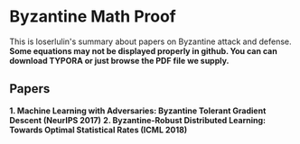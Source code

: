 # Byzantine Math Proof
This is loserlulin's summary about papers on Byzantine attack and defense.
**Some equations may not be displayed properly in github. You can can download TYPORA or just browse the PDF file we supply.**

## Papers
**1. Machine Learning with Adversaries: Byzantine Tolerant Gradient Descent (NeurIPS 2017)**
**2. Byzantine-Robust Distributed Learning: Towards Optimal Statistical Rates (ICML 2018)**
